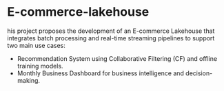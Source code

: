 # E-commerce-lakehouse
his project proposes the development of an E-commerce Lakehouse that integrates batch processing and real-time streaming pipelines to support two main use cases: 
- Recommendation System using Collaborative Filtering (CF) and offline training models.   
- Monthly Business Dashboard for business intelligence and decision-making.
